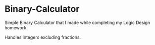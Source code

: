 # Binary-Calculator
Simple Binary Calculator that I made while completing my Logic Design homework. 


Handles integers excluding fractions.
